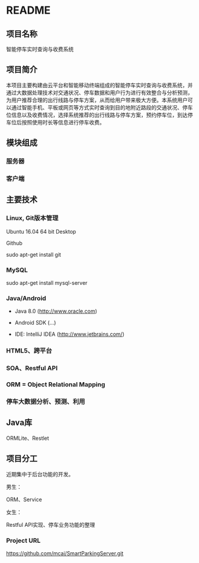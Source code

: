 # README

## 项目名称

智能停车实时查询与收费系统

## 项目简介

本项目主要构建由云平台和智能移动终端组成的智能停车实时查询与收费系统，并通过大数据处理技术对交通状况、停车数据和用户行为进行有效整合与分析预测，为用户推荐合理的出行线路与停车方案，从而给用户带来极大方便。本系统用户可以通过智能手机、平板或网页等方式实时查询到目的地附近路段的交通状况、停车位信息以及收费情况，选择系统推荐的出行线路与停车方案，预约停车位，到达停车位后按照使用时长等信息进行停车收费。

## 模块组成

### 服务器

### 客户端

## 主要技术

### Linux, Git版本管理

Ubuntu 16.04 64 bit Desktop

Github

sudo apt-get install git

### MySQL

sudo apt-get install mysql-server

### Java/Android

* Java 8.0 (http://www.oracle.com)

* Android SDK (...)

* IDE: IntelliJ IDEA (http://www.jetbrains.com/)


### HTML5、跨平台

### SOA、Restful API

### ORM = Object Relational Mapping

### 停车大数据分析、预测、利用

## Java库

ORMLite、Restlet

## 项目分工

近期集中于后台功能的开发。

男生：

ORM、Service

女生：

Restful API实现、停车业务功能的整理

### Project URL

https://github.com/mcai/SmartParkingServer.git



